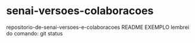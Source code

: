 # senai-versoes-colaboracoes
repositorio-de-senai-versoes-e-colaboracoes
README EXEMPLO 
lembrei do comando: git status